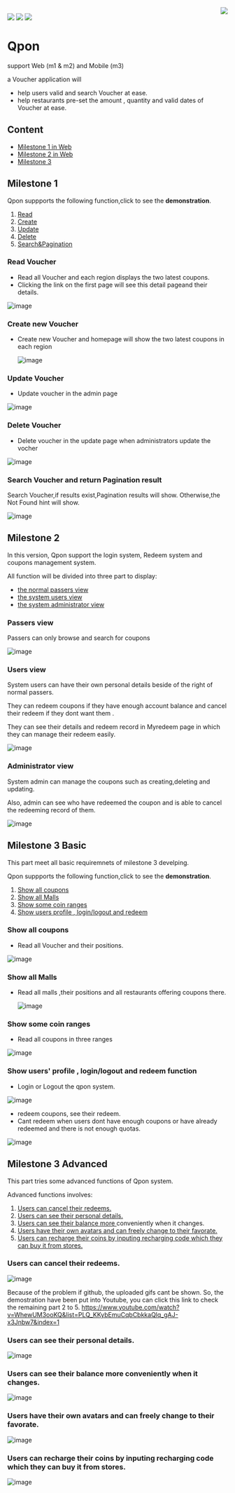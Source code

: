 <img align="right" src="https://github.com/MSc-CS-HKBU/comp7270-fall2020-s2-sails-JQ20/blob/master/readmesource/redlogo.png">


[![](https://img.shields.io/badge/Bulma-0.9.0-green)](https://bulma.io/)
[![](https://img.shields.io/badge/Sails.js-1.3.1-green)](https://sailsjs.com/)
[![](https://img.shields.io/badge/Support-Web-and-Mobile-green)](https://bulma.io/)

# Qpon 

support Web (m1 & m2) and Mobile (m3)

a Voucher application will
- help users valid and search Voucher at ease.
- help restaurants pre-set the amount , quantity and valid dates of Voucher at ease.

## Content
- <a href="#m1">Milestone 1 in Web</a>
- <a href="#m2">Milestone 2 in Web</a>
- <a href="#m3">Milestone 3 </a>


## <a name="m1">Milestone 1</a>

Qpon suppports the following function,click to see the **demonstration**.

1. <a href="#1">Read</a>
2. <a href="#2">Create</a>
3. <a href="#3">Update</a>
4. <a href="#4">Delete</a>
5. <a href="#5">Search&Pagination</a>

### <a name="1">Read  Voucher</a>
- Read all Voucher and each region displays the two latest coupons.
- Clicking the link on the first page will see this detail pageand their details.

![image](https://github.com/MSc-CS-HKBU/comp7270-fall2020-s2-sails-JQ20/blob/master/readmesource/read.gif)

### <a name="2">Create new Voucher</a>
- Create new Voucher and homepage will show the two latest coupons in each region

  ![image](https://github.com/MSc-CS-HKBU/comp7270-fall2020-s2-sails-JQ20/blob/master/readmesource/create.gif)

### <a name="3">Update Voucher</a>
- Update voucher in the admin page

![image](https://github.com/MSc-CS-HKBU/comp7270-fall2020-s2-sails-JQ20/blob/master/readmesource/update.gif)

### <a name="4">Delete Voucher</a>
- Delete voucher in the update page when administrators update the vocher

![image](https://github.com/MSc-CS-HKBU/comp7270-fall2020-s2-sails-JQ20/blob/master/readmesource/delete.gif)

### <a name="5">Search Voucher and return Pagination result</a>

Search Voucher,if results exist,Pagination results will show.
Otherwise,the Not Found hint will show.

![image](https://github.com/MSc-CS-HKBU/comp7270-fall2020-s2-sails-JQ20/blob/master/readmesource/search.gif)

## <a name="m2">Milestone 2</a>

In this version, Qpon support the login system, Redeem system and coupons management system.

All function will be divided into three part to display:

- <a href="#nv">the normal passers view </a>
- <a href="#sv">the system users view </a>
- <a href="#av">the system administrator view</a>

### <a name="nv">Passers view</a>
Passers can only browse and search for coupons

![image](https://github.com/MSc-CS-HKBU/comp7270-fall2020-s2-sails-JQ20/blob/master/readmesource/ms2normal.gif)

### <a name="sv">Users view</a>
System users can have their own personal details beside of the right of normal passers.

They can redeem coupons if they have enough account balance and cancel their redeem if they dont want them . 

They can see their details and redeem record in Myredeem page in which they can manage their redeem easily.

![image](https://github.com/MSc-CS-HKBU/comp7270-fall2020-s2-sails-JQ20/blob/master/readmesource/ms2user.gif)

### <a name="av">Administrator view</a>
System admin can manage the coupons such as creating,deleting and updating.

Also, admin can see who have redeemed the coupon and is able to cancel the redeeming record of them. 

![image](https://github.com/MSc-CS-HKBU/comp7270-fall2020-s2-sails-JQ20/blob/master/readmesource/ms2admin.gif)



## <a name="m3">Milestone 3 Basic</a>

This part meet all basic requiremnets of milestone 3 develping.


Qpon suppports the following function,click to see the **demonstration**.

1. <a href="#31">Show all coupons</a>
2. <a href="#32">Show all Malls</a>
3. <a href="#33">Show some coin ranges</a>
4. <a href="#34">Show users profile , login/logout and redeem</a>


### <a name="31">Show all coupons</a>
- Read all Voucher and their positions.

![image](https://github.com/MSc-CS-HKBU/comp7270-fall2020-s2-m3-JQ20/blob/master/readmeResource/1.gif)

### <a name="32">Show all Malls</a>
- Read all malls ,their positions and all restaurants offering coupons there.

  ![image](https://github.com/MSc-CS-HKBU/comp7270-fall2020-s2-m3-JQ20/blob/master/readmeResource/2.gif)

### <a name="33">Show some coin ranges</a>
- Read all coupons in three ranges 

![image](https://github.com/MSc-CS-HKBU/comp7270-fall2020-s2-m3-JQ20/blob/master/readmeResource/3.gif)

### <a name="34">Show users' profile , login/logout and redeem function</a>
- Login or Logout the qpon system.

![image](https://github.com/MSc-CS-HKBU/comp7270-fall2020-s2-m3-JQ20/blob/master/readmeResource/4.gif)

- redeem coupons, see their redeem.
- Cant redeem when users dont have enough coupons or have already redeemed and there is not enough quotas.

![image](https://github.com/MSc-CS-HKBU/comp7270-fall2020-s2-m3-JQ20/blob/master/readmeResource/5.gif)

## <a name="">Milestone 3 Advanced</a>

This part tries some advanced functions of Qpon system.

Advanced functions involves:

1. <a href="#35">Users can cancel their redeems.</a>
2. <a href="#36">Users can see their personal details.</a>
3. <a href="#37">Users can see their balance more </a>conveniently when it changes.</a>
4. <a href="#38">Users have their own avatars and can freely change to their favorate.</a>
5. <a href="#39">Users can recharge their coins by inputing recharging code which they can buy it from stores.</a>

### <a name="35">Users can cancel their redeems.</a>
![image](https://github.com/MSc-CS-HKBU/comp7270-fall2020-s2-m3-JQ20/blob/master/readmeResource/ad1.gif)

Because of the problem if github, the uploaded gifs cant be shown.
So, the demostration have been put into Youtube, you can click this link to check the remaining part 2 to 5.
https://www.youtube.com/watch?v=WhewUM3ooKQ&list=PLQ_KKybEmuCqbCbkkaQlq_gAJ-x3Jnbw7&index=1
### <a name="36">Users can see their personal details.</a>
![image](https://github.com/MSc-CS-HKBU/comp7270-fall2020-s2-m3-JQ20/blob/master/readmeResource/ad2.gif)
### <a name="37">Users can see their balance more </a>conveniently when it changes.</a>
![image](https://github.com/MSc-CS-HKBU/comp7270-fall2020-s2-m3-JQ20/blob/master/readmeResource/ad3.gif)
### <a name="38">Users have their own avatars and can freely change to their favorate.</a>
![image](https://github.com/MSc-CS-HKBU/comp7270-fall2020-s2-m3-JQ20/blob/master/readmeResource/ad4.gif)
### <a name="39">Users can recharge their coins by inputing recharging code which they can buy it from stores.</a>
![image](https://github.com/MSc-CS-HKBU/comp7270-fall2020-s2-m3-JQ20/blob/master/readmeResource/ad5.gif)






